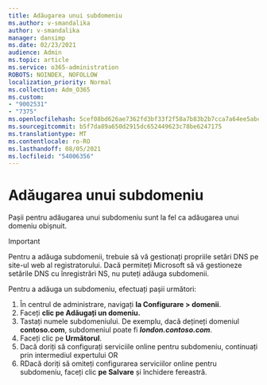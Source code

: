 ```yaml
---
title: Adăugarea unui subdomeniu
ms.author: v-smandalika
author: v-smandalika
manager: dansimp
ms.date: 02/23/2021
audience: Admin
ms.topic: article
ms.service: o365-administration
ROBOTS: NOINDEX, NOFOLLOW
localization_priority: Normal
ms.collection: Adm_O365
ms.custom:
- "9002531"
- "7375"
ms.openlocfilehash: 5cef08bd626ae7362fd3bf33f2f58a7b83b2b7cca7a64ee5abc9efaa546acd72
ms.sourcegitcommit: b5f7da89a650d2915dc652449623c78be6247175
ms.translationtype: MT
ms.contentlocale: ro-RO
ms.lasthandoff: 08/05/2021
ms.locfileid: "54006356"
---
```

# <a name="add-a-subdomain"></a>Adăugarea unui subdomeniu

Pașii pentru adăugarea unui subdomeniu sunt la fel ca adăugarea unui domeniu obișnuit. 

> [!IMPORTANT]
> Pentru a adăuga subdomenii, trebuie să vă gestionați propriile setări DNS pe site-ul web al registratorului. Dacă permiteți Microsoft să vă gestioneze setările DNS cu înregistrări NS, nu puteți adăuga subdomenii. 

Pentru a adăuga un subdomeniu, efectuați pașii următori:

1. În centrul de administrare, navigați **la Configurare > domenii**.
2. Faceți **clic pe Adăugați un domeniu.**
3. Tastați numele subdomeniului. De exemplu, dacă dețineți domeniul **contoso.com**, subdomeniul poate fi **_london.contoso.com_**.
4. Faceți clic pe **Următorul**.
5. Dacă doriți să configurați serviciile online pentru subdomeniu, continuați prin intermediul expertului OR
6. RDacă doriți să omiteți configurarea serviciilor online pentru subdomeniu, faceți clic **pe Salvare** și închidere fereastră.

